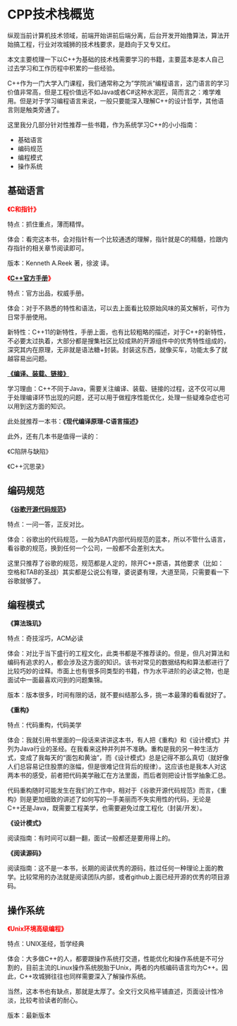 # CPP技术栈概览

纵观当前计算机技术领域，前端开始讲前后端分离，后台开发开始撸算法，算法开始搞工程，行业对攻城狮的技术栈要求，是趋向于又专又红。

本文主要梳理一下以C++为基础的技术栈需要学习的书籍，主要蓝本是本人自己过去学习和工作历程中积累的一些经验。

C++作为一门大学入门课程，我们通常称之为”学院派“编程语言，这门语言的学习价值非常高，但是工程价值远不如Java或者C#这种水泥匠，简而言之：难学难用。但是对于学习编程语言来说，一般只要能深入理解C++的设计哲学，其他语言则是触类旁通了。

这里我分几部分针对性推荐一些书籍，作为系统学习C++的小小指南：

- 基础语言
- 编码规范
- 编程模式
- 操作系统

## 基础语言

**<font color=red>《C和指针》</font>**

特点：抓住重点，薄而精悍。

体会：看完这本书，会对指针有一个比较通透的理解，指针就是C的精髓，捡跟内存指针的相关章节阅读即可。

版本：Kenneth A.Reek 著，徐波 译。



**<font color=red>《[C++官方手册](https://en.cppreference.com/w/)》</font>**

特点：官方出品，权威手册。

体会：对于不熟悉的特性和语法，可以去上面看比较原始风味的英文解析，可作为日常手册使用。

新特性：C++11的新特性，手册上面，也有比较粗略的描述，对于C++的新特性，不必要太过执着，大部分都是搜集社区比较成熟的开源组件中的优秀特性组成的，深究其内在原理，无非就是语法糖+封装。封装这东西，就像买车，功能太多了就越容易出问题。



**[《编译、装载、链接》](https://www.jianshu.com/p/37357fb4630d?utm_campaign=haruki)**

学习理由：C++不同于Java，需要关注编译、装载、链接的过程，这不仅可以用于处理编译环节出现的问题，还可以用于做程序性能优化，处理一些疑难杂症也可以用到这方面的知识。

此处就推荐一本书：**《现代编译原理-C语言描述》**



此外，还有几本书是值得一读的：

《C陷阱与缺陷》

《C++沉思录》



## 编码规范

**《[谷歌开源代码规范](https://zh-google-styleguide.readthedocs.io/en/latest/google-cpp-styleguide/contents/)》**

特点：一问一答，正反对比。

体会：谷歌出的代码规范，一般为BAT内部代码规范的蓝本，所以不管什么语言，看谷歌的规范，换到任何一个公司，一般都不会差别太大。

这里只推荐了谷歌的规范，规范都是人定的，除开C++原语，其他要求（比如：空格和TAB的圣战）其实都是公说公有理，婆说婆有理，大道至简，只需要看一下谷歌就够了。



## 编程模式

**《算法珠玑》**

特点：奇技淫巧，ACM必读

体会：对比于当下盛行的工程文化，此类书都是不推荐读的。但是，但凡对算法和编码有追求的人，都会涉及这方面的知识。该书对常见的数据结构和算法都进行了比较巧妙的诠释。市面上也有很多同类型的书籍，作为水平进阶的必读之物，也是面试中一面最喜欢问到的问题集锦。

版本：版本很多，时间有限的话，就不要纠结那么多，挑一本最薄的看看就好了。



**《重构》**

特点：代码重构，代码美学

体会：我就引用书里面的一段话来讲讲这本书，有人把《重构》和《设计模式》并列为Java行业的圣经。在我看来这种并列并不准确。重构是我的另一种生活方式，变成了我每天的“面包和黄油”，而《设计模式》总是记得不那么真切（就好像人们总容易记住股票的涨幅，但是很难记住背后的规律）。这应该也是我本人对这两本书的感受，前者把代码美学融汇在方法里面，而后者则把设计哲学抽象汇总。

代码重构随时可能发生在我们的工作中，相对于《谷歌开源代码规范》而言，《重构》则是更加细致的讲述了如何写的一手美丽而不失实用性的代码，无论是C++还是Java，既需要工程美学，也需要避免过度工程化（封装/开发）。



**《设计模式》**

阅读指南：有时间可以翻一翻，面试一般都还是要用得上的。



**《阅读源码》**

阅读指南：这不是一本书，长期的阅读优秀的源码，胜过任何一种理论上面的教学。比较常用的办法就是阅读团队内部，或者github上面已经开源的优秀的项目源码。



## 操作系统

**<font color=red>《Unix环境高级编程》</font>**

特点：UNIX圣经，哲学经典

体会：大多做C++的人，都要跟操作系统打交道，性能优化和操作系统是不可分割的，目前主流的Linux操作系统脱胎于Unix，两者的内核编码语言均为C++。因此，C++攻城狮往往也同样需要深入了解操作系统。

当然，这本书也有缺点，那就是太厚了。全文行文风格平铺直述，页面设计性冷淡，比较考验读者的耐心。

版本：最新版本

